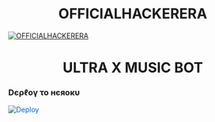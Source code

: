 
<h1 align="center">
<b> OFFICIALHACKERERA</b>
</h1>


[![OFFICIALHACKERERA](https://te.legra.ph/file/f51213e21f6e3be68bef9.jpg)](https://github.com/OFFICIALHACKERERA)




<h1 align="center">
<b> ULTRA X MUSIC BOT </b>
</h1>

<h3> Dєρℓογ το нєяοκυ </h3>


<a href="https://heroku.com/deploy/" rel="nofollow" style="background-color: initial; box-sizing: border-box; color: #0366d6; text-decoration-line: none;"><img alt="Deploy" data-canonical-src="https://www.herokucdn.com/deploy/button.svg" src="https://camo.githubusercontent.com/83b0e95b38892b49184e07ad572c94c8038323fb/68747470733a2f2f7777772e6865726f6b7563646e2e636f6d2f6465706c6f792f627574746f6e2e737667" style="border-style: none; box-sizing: initial; max-width: 100%;" /></a></div>
</a>


